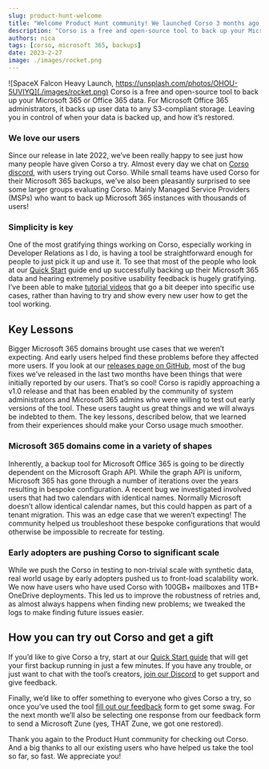 ```yaml
---
slug: product-hunt-welcome
title: "Welcome Product Hunt community! We launched Corso 3 months ago, here’s what we learned"
description: "Corso is a free and open-source tool to back up your Microsoft 365 data. For Microsoft Office 365 administrators, it backs up user data to any S3 compliant storage. Leaving you in control of when your data is backed up, and how it’s restored."
authors: nica
tags: [corso, microsoft 365, backups]
date: 2023-2-27
image: ./images/rocket.png
---
```


![SpaceX Falcon Heavy Launch, https://unsplash.com/photos/OHOU-5UVIYQ](./images/rocket.png)
Corso is a free and open-source tool to back up your Microsoft 365 or Office 365 data. For
Microsoft Office 365 administrators, it backs up user data to any S3-compliant
storage. Leaving you in control of when your data is backed up, and how it’s
restored.

<!-- truncate -->

### We love our users

Since our release in late 2022, we’ve been really happy to see just how many people
have given Corso a try. Almost every day we chat on
[Corso discord](https://discord.gg/63DTTSnuhT), with users trying out Corso.
While small teams have used Corso for their Microsoft 365 backups, we’ve also been
pleasantly surprised to see some larger groups evaluating Corso. Mainly Managed
Service Providers (MSPs) who want to back up Microsoft 365 instances with thousands of
users!

### Simplicity is key

One of the most gratifying things working on Corso, especially working in
Developer Relations as I do, is having a tool be straightforward enough for people to just
pick it up and use it. To see that most of the people who look at our
[Quick Start](https://corso.ll.vg/docs/quickstart/) guide end up successfully
backing up their Microsoft 365 data and hearing extremely positive usability feedback is
hugely gratifying. I’ve been able to make
[tutorial videos](https://www.youtube.com/watch?v=mlwfEbPqD94&list=PLSukexZlj1V0D0xGV2ON-MWRmPpLWi6hK)
that go a bit deeper into specific use cases, rather than having to try and show
every new user how to get the tool working.

## Key Lessons

Bigger Microsoft 365 domains brought use cases that we weren’t expecting. And
early users helped find these problems before they affected more users. If you
look at our
[releases page on GitHub](https://github.com/alcionai/corso/releases/), most of
the bug fixes we’ve released in the last two months have been things that were
initially reported by our users. That’s so cool! Corso is rapidly approaching a v1.0 release and
that has been enabled by the community of system administrators and Microsoft 365 admins who were
willing to test out early versions of the tool. These users taught us great things and we will
always be indebted to them. The key lessons, described below, that we learned from their
experiences should make your Corso usage much smoother.

### Microsoft 365 domains come in a variety of shapes

Inherently, a backup tool for Microsoft Office 365 is going to be directly
dependent on the Microsoft Graph API. While the graph API is uniform, Microsoft
365 has gone through a number of iterations over the years resulting in bespoke
configuration. A recent bug we investigated involved users that had two
calendars with identical names. Normally Microsoft doesn’t allow identical calendar names,
but this could happen as part of a tenant migration. This was an edge case that we
weren’t expecting! The community helped us troubleshoot these bespoke
configurations that would otherwise be impossible to recreate for testing.

### Early adopters are pushing Corso to significant scale

While we push the Corso in testing to non-trivial scale with synthetic data,
real world usage by early adopters pushed us to front-load
scalability work. We now have users who have used Corso with 100GB+ mailboxes
and 1TB+ OneDrive deployments. This led us to improve the robustness of retries
and, as almost always happens when finding new problems; we tweaked the logs to
make finding future issues easier.

## How you can try out Corso and get a gift

If you’d like to give Corso a try, start at our
[Quick Start guide](https://corso.ll.vg/docs/quickstart/) that will get your
first backup running in just a few minutes. If you have any trouble, or just
want to chat with the tool’s creators,
[join our Discord](https://discord.gg/63DTTSnuhT) to get support and give
feedback.

Finally, we’d like to offer something to everyone who gives Corso a try, so once
you’ve used the tool
[fill out our feedback](https://forms.microsoft.com/r/mRVNKqeKDp) form to get
some swag. For the next month we’ll also be selecting one response from our
feedback form to send a Microsoft Zune (yes, THAT Zune, we got one restored).

Thank you again to the Product Hunt community for checking out
Corso. And a big thanks to all our existing users who have helped us take the
tool so far, so fast. We appreciate you!
